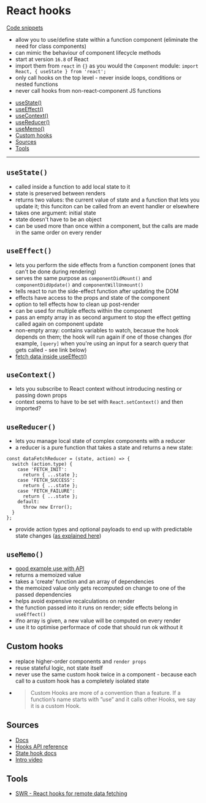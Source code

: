 # React hooks <!-- omit in toc -->

[Code snippets](https://github.com/30-seconds/30-seconds-of-react)

* allow you to use/define state within a function component (eliminate the need for class components)
* can mimic the behaviour of component lifecycle methods
* start at version `16.8` of React
* import them from `react` in `{}` as you would the `Component` module: `import React, { useState } from 'react';`
* only call hooks on the top level - never inside loops, conditions or nested functions
* never call hooks from non-react-component JS functions

- [useState()](#usestate)
- [useEffect()](#useeffect)
- [useContext()](#usecontext)
- [useReducer()](#usereducer)
- [useMemo()](#usememo)
- [Custom hooks](#custom-hooks)
- [Sources](#sources)
- [Tools](#tools)

---

## `useState()`

* called inside a function to add local state to it
* state is preserved between renders
* returns two values: the current value of state and a function that lets you update it; this funciton can be called from an event handler or elsewhere
* takes one argument: initial state
* state doesn't have to be an object
* can be used more than once within a component, but the calls are made in the same order on every render

## `useEffect()`

* lets you perform the side effects from a function component (ones that can't be done during rendering)
* serves the same purpose as `componentDidMount()` and `componentDidUpdate()` and `componentWillUnmount()`
* tells react to run the side-effect function after updating the DOM
* effects have access to the props and state of the component
* option to tell effects how to clean up post-render
* can be used for multiple effects within the component
* pass an empty array in as second argument to stop the effect getting called again on component update
* non-empty array: contains variables to watch, becasue the hook depends on them; the hook will run again if one of those changes (for example, `[query]` when you're using an input for a search query that gets called - see link below)
* [fetch data inside useEffect()](https://www.robinwieruch.de/react-hooks-fetch-data)

## `useContext()`

* lets you subscribe to React context without introducing nesting or passing down props
* context seems to have to be set with `React.setContext()` and then imported?

## `useReducer()`

* lets you manage local state of complex components with a reducer
* a reducer is a pure function that takes a state and returns a new state:

```
const dataFetchReducer = (state, action) => {
  switch (action.type) {
    case 'FETCH_INIT':
      return { ...state };
    case 'FETCH_SUCCESS':
      return { ...state };
    case 'FETCH_FAILURE':
      return { ...state };
    default:
      throw new Error();
  }
};
```

* provide action types and optional payloads to end up with predictable state changes ([as explained here](https://www.robinwieruch.de/react-hooks-fetch-data))

## `useMemo()`

* [good example use with API](https://github.com/karlhadwen/newsreader)
* returns a memoized value
* takes a 'create' function and an array of dependencies
* the memoized value only gets recomputed on change to one of the passed dependencies
* helps avoid expensive recalculations on render
* the function passed into it runs on render; side effects belong in `useEffect()`
* ifno array is given, a new value will be computed on every render
* use it to optimise performace of code that should run ok without it


## Custom hooks

* replace higher-order components and `render props`
* reuse stateful logic, not state itself
* never use the same custom hook twice in a component - because each call to a custom hook has a completely isolated state
* > Custom Hooks are more of a convention than a feature. If a function’s name starts with ”use” and it calls other Hooks, we say it is a custom Hook.

## Sources

* [Docs](https://reactjs.org/docs/hooks-overview.html)
* [Hooks API reference](https://reactjs.org/docs/hooks-reference.html)
* [State hook docs](https://reactjs.org/docs/hooks-state.html)
* [Intro video](https://reactjs.org/docs/hooks-intro.html)

## Tools

* [SWR - React hooks for remote data fetching](https://swr.now.sh/)